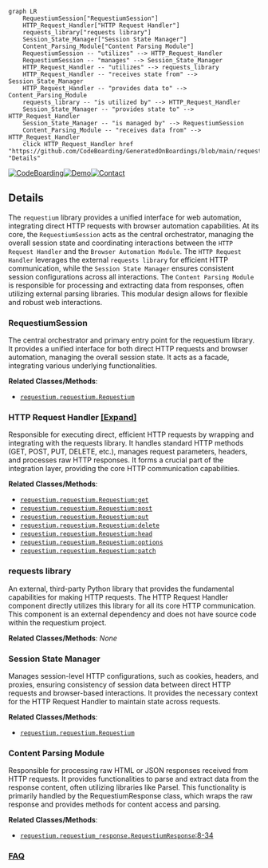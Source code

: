 ```mermaid
graph LR
    RequestiumSession["RequestiumSession"]
    HTTP_Request_Handler["HTTP Request Handler"]
    requests_library["requests library"]
    Session_State_Manager["Session State Manager"]
    Content_Parsing_Module["Content Parsing Module"]
    RequestiumSession -- "utilizes" --> HTTP_Request_Handler
    RequestiumSession -- "manages" --> Session_State_Manager
    HTTP_Request_Handler -- "utilizes" --> requests_library
    HTTP_Request_Handler -- "receives state from" --> Session_State_Manager
    HTTP_Request_Handler -- "provides data to" --> Content_Parsing_Module
    requests_library -- "is utilized by" --> HTTP_Request_Handler
    Session_State_Manager -- "provides state to" --> HTTP_Request_Handler
    Session_State_Manager -- "is managed by" --> RequestiumSession
    Content_Parsing_Module -- "receives data from" --> HTTP_Request_Handler
    click HTTP_Request_Handler href "https://github.com/CodeBoarding/GeneratedOnBoardings/blob/main/requestium/HTTP_Request_Handler.md" "Details"
```

[![CodeBoarding](https://img.shields.io/badge/Generated%20by-CodeBoarding-9cf?style=flat-square)](https://github.com/CodeBoarding/GeneratedOnBoardings)[![Demo](https://img.shields.io/badge/Try%20our-Demo-blue?style=flat-square)](https://www.codeboarding.org/demo)[![Contact](https://img.shields.io/badge/Contact%20us%20-%20contact@codeboarding.org-lightgrey?style=flat-square)](mailto:contact@codeboarding.org)

## Details

The `requestium` library provides a unified interface for web automation, integrating direct HTTP requests with browser automation capabilities. At its core, the `RequestiumSession` acts as the central orchestrator, managing the overall session state and coordinating interactions between the `HTTP Request Handler` and the `Browser Automation Module`. The `HTTP Request Handler` leverages the external `requests library` for efficient HTTP communication, while the `Session State Manager` ensures consistent session configurations across all interactions. The `Content Parsing Module` is responsible for processing and extracting data from responses, often utilizing external parsing libraries. This modular design allows for flexible and robust web interactions.

### RequestiumSession
The central orchestrator and primary entry point for the requestium library. It provides a unified interface for both direct HTTP requests and browser automation, managing the overall session state. It acts as a facade, integrating various underlying functionalities.


**Related Classes/Methods**:

- <a href="https://github.com/tryolabs/requestium/blob/master/requestium/requestium.py" target="_blank" rel="noopener noreferrer">`requestium.requestium.Requestium`</a>


### HTTP Request Handler [[Expand]](./HTTP_Request_Handler.md)
Responsible for executing direct, efficient HTTP requests by wrapping and integrating with the requests library. It handles standard HTTP methods (GET, POST, PUT, DELETE, etc.), manages request parameters, headers, and processes raw HTTP responses. It forms a crucial part of the integration layer, providing the core HTTP communication capabilities.


**Related Classes/Methods**:

- <a href="https://github.com/tryolabs/requestium/blob/master/requestium/requestium.py" target="_blank" rel="noopener noreferrer">`requestium.requestium.Requestium:get`</a>
- <a href="https://github.com/tryolabs/requestium/blob/master/requestium/requestium.py" target="_blank" rel="noopener noreferrer">`requestium.requestium.Requestium:post`</a>
- <a href="https://github.com/tryolabs/requestium/blob/master/requestium/requestium.py" target="_blank" rel="noopener noreferrer">`requestium.requestium.Requestium:put`</a>
- <a href="https://github.com/tryolabs/requestium/blob/master/requestium/requestium.py" target="_blank" rel="noopener noreferrer">`requestium.requestium.Requestium:delete`</a>
- <a href="https://github.com/tryolabs/requestium/blob/master/requestium/requestium.py" target="_blank" rel="noopener noreferrer">`requestium.requestium.Requestium:head`</a>
- <a href="https://github.com/tryolabs/requestium/blob/master/requestium/requestium.py" target="_blank" rel="noopener noreferrer">`requestium.requestium.Requestium:options`</a>
- <a href="https://github.com/tryolabs/requestium/blob/master/requestium/requestium.py" target="_blank" rel="noopener noreferrer">`requestium.requestium.Requestium:patch`</a>


### requests library
An external, third-party Python library that provides the fundamental capabilities for making HTTP requests. The HTTP Request Handler component directly utilizes this library for all its core HTTP communication. This component is an external dependency and does not have source code within the requestium project.


**Related Classes/Methods**: _None_

### Session State Manager
Manages session-level HTTP configurations, such as cookies, headers, and proxies, ensuring consistency of session data between direct HTTP requests and browser-based interactions. It provides the necessary context for the HTTP Request Handler to maintain state across requests.


**Related Classes/Methods**:

- <a href="https://github.com/tryolabs/requestium/blob/master/requestium/requestium.py" target="_blank" rel="noopener noreferrer">`requestium.requestium.Requestium`</a>


### Content Parsing Module
Responsible for processing raw HTML or JSON responses received from HTTP requests. It provides functionalities to parse and extract data from the response content, often utilizing libraries like Parsel. This functionality is primarily handled by the RequestiumResponse class, which wraps the raw response and provides methods for content access and parsing.


**Related Classes/Methods**:

- <a href="https://github.com/tryolabs/requestium/blob/master/requestium/requestium_response.py#L8-L34" target="_blank" rel="noopener noreferrer">`requestium.requestium_response.RequestiumResponse`:8-34</a>




### [FAQ](https://github.com/CodeBoarding/GeneratedOnBoardings/tree/main?tab=readme-ov-file#faq)